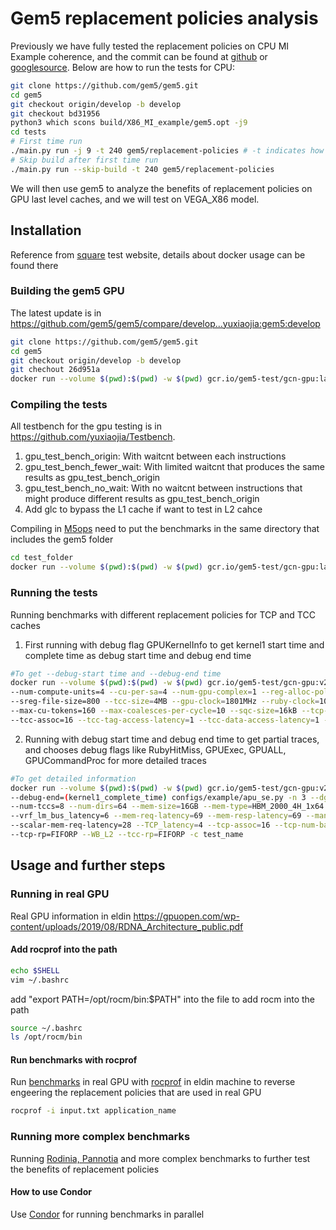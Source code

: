 # Gem5 replacement policies analysis

Previously we have fully tested the replacement policies on CPU MI Example coherence, and the commit can be found at [github](https://github.com/gem5/gem5/commit/bd319560605f1e3eebf828efd7e06206874d6515) or [googlesource](https://gem5-review.googlesource.com/c/public/gem5/+/60389). Below are how to run the tests for CPU:

``` bash
git clone https://github.com/gem5/gem5.git
cd gem5
git checkout origin/develop -b develop
git checkout bd31956
python3 which scons build/X86_MI_example/gem5.opt -j9
cd tests
# First time run
./main.py run -j 9 -t 240 gem5/replacement-policies # -t indicates how many threads are used to run tests
# Skip build after first time run
./main.py run --skip-build -t 240 gem5/replacement-policies
```

We will then use gem5 to analyze the benefits of replacement policies on GPU last level caches, and we will test on VEGA_X86 model. 

## Installation

Reference from [square](https://gem5.googlesource.com/public/gem5-resources/+/refs/heads/stable/src/gpu/square) test website, details about docker usage can be found there

### Building the gem5 GPU
The latest update is in https://github.com/gem5/gem5/compare/develop...yuxiaojia:gem5:develop
```bash
git clone https://github.com/gem5/gem5.git
cd gem5
git checkout origin/develop -b develop
git chechout 26d951a
docker run --volume $(pwd):$(pwd) -w $(pwd) gcr.io/gem5-test/gcn-gpu:latest scons build/VEGA_X86/gem5.opt -j 8
```

### Compiling the tests
All testbench for the gpu testing is in https://github.com/yuxiaojia/Testbench.
1. gpu_test_bench_origin: With waitcnt between each instructions
2. gpu_test_bench_fewer_wait: With limited waitcnt that produces the same results as gpu_test_bench_origin
3. gpu_test_bench_no_wait: With no waitcnt between instructions that might produce different results as gpu_test_bench_origin
4. Add glc to bypass the L1 cache if want to test in L2 cahce

Compiling in [M5ops](https://www.gem5.org/documentation/general_docs/m5ops/) need to put the benchmarks in the same directory that includes the gem5 folder

```bash
cd test_folder
docker run --volume $(pwd):$(pwd) -w $(pwd) gcr.io/gem5-test/gcn-gpu:latest make -f test_make_file
```

### Running the tests
Running benchmarks with different replacement policies for TCP and TCC caches

1. First running with debug flag GPUKernelInfo to get kernel1 start time and complete time as debug start time and debug end time
```bash
#To get --debug-start time and --debug-end time
docker run --volume $(pwd):$(pwd) -w $(pwd) gcr.io/gem5-test/gcn-gpu:v22-1 build/VEGA_X86/gem5.opt --debug-flag=GPUKernelInfo configs/example/apu_se.py -n 3 --dgpu --gfx-version=gfx900 
--num-compute-units=4 --cu-per-sa=4 --num-gpu-complex=1 --reg-alloc-policy=dynamic --num-tccs=8 --num-dirs=64 --mem-size=16GB --mem-type=HBM_2000_4H_1x64 --vreg-file-size=16384 
--sreg-file-size=800 --tcc-size=4MB --gpu-clock=1801MHz --ruby-clock=1000MHz --vrf_lm_bus_latency=6 --mem-req-latency=69 --mem-resp-latency=69 --mandatory_queue_latency=1 
--max-cu-tokens=160 --max-coalesces-per-cycle=10 --sqc-size=16kB --tcp-size=4MB --scalar-mem-req-latency=28 --TCP_latency=4 --tcp-assoc=16 --tcp-num-banks=16 --TCC_latency=121 
--tcc-assoc=16 --tcc-tag-access-latency=1 --tcc-data-access-latency=1 --tcp-rp=FIFORP --WB_L2 --tcc-rp=FIFORP -c test_name
```

2. Running with debug start time and debug end time to get partial traces, and chooses debug flags like RubyHitMiss, GPUExec, GPUALL, GPUCommandProc for more detailed traces
```bash
#To get detailed information
docker run --volume $(pwd):$(pwd) -w $(pwd) gcr.io/gem5-test/gcn-gpu:v22-1 build/VEGA_X86/gem5.opt --debug-flag=(e.x.RubyHitMiss,GPUExec,GPUALL,GPUCommandProc) --debug-start=(kernel1_launch_time) 
--debug-end=(kernel1_complete_time) configs/example/apu_se.py -n 3 --dgpu --gfx-version=gfx900 --num-compute-units=4 --cu-per-sa=4 --num-gpu-complex=1 --reg-alloc-policy=dynamic 
--num-tccs=8 --num-dirs=64 --mem-size=16GB --mem-type=HBM_2000_4H_1x64 --vreg-file-size=16384 --sreg-file-size=800 --tcc-size=4MB --gpu-clock=1801MHz --ruby-clock=1000MHz 
--vrf_lm_bus_latency=6 --mem-req-latency=69 --mem-resp-latency=69 --mandatory_queue_latency=1 --max-cu-tokens=160 --max-coalesces-per-cycle=10 --sqc-size=16kB --tcp-size=4MB 
--scalar-mem-req-latency=28 --TCP_latency=4 --tcp-assoc=16 --tcp-num-banks=16 --TCC_latency=121 --tcc-assoc=16 --tcc-tag-access-latency=1 --tcc-data-access-latency=1 
--tcp-rp=FIFORP --WB_L2 --tcc-rp=FIFORP -c test_name
```

## Usage and further steps

### Running in real GPU
Real GPU information in eldin https://gpuopen.com/wp-content/uploads/2019/08/RDNA_Architecture_public.pdf
#### Add rocprof into the path
```bash
echo $SHELL
vim ~/.bashrc
```
add "export PATH=/opt/rocm/bin:$PATH" into the file to add rocm into the path
```bash
source ~/.bashrc
ls /opt/rocm/bin
```

#### Run benchmarks with rocprof
Run [benchmarks](https://github.com/yuxiaojia/real_gpu_benchmark) in real GPU with [rocprof](https://github.com/ROCm/rocprofiler/blob/rocm-4.0.x/doc/rocprof.md#6publicly-available-counters-and-metrics) in eldin machine to reverse engeering the replacement policies that are used in real GPU
```bash
rocprof -i input.txt application_name
```
### Running more complex benchmarks
Running [Rodinia, Pannotia](https://github.com/hal-uw/gem5-gpu-benchmark-suite/tree/main/condor) and more complex benchmarks to further test the benefits of replacement policies
#### How to use Condor
Use [Condor](https://chtc.cs.wisc.edu/) for running benchmarks in parallel

